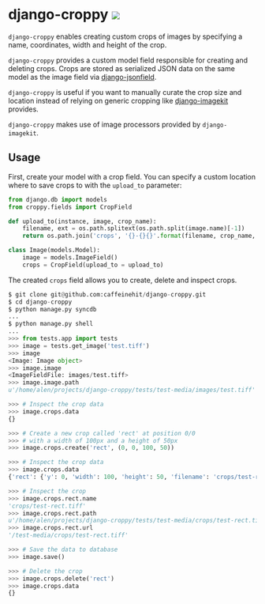 # django-croppy ![](https://api.travis-ci.org/caffeinehit/django-croppy.png)



`django-croppy` enables creating custom crops of images by
specifying a name, coordinates, width and height of the crop.

`django-croppy` provides a custom model field responsible for
creating and deleting crops. Crops are stored as serialized JSON data
on the same model as the image field via [django-jsonfield](http://pypi.python.org/pypi/django-jsonfield/).

`django-croppy` is useful if you want to manually curate the crop
size and location instead of relying on generic cropping like
[django-imagekit](http://pypi.python.org/pypi/django-imagekit/) provides.

`django-croppy` makes use of image processors provided by
`django-imagekit`.

## Usage

First, create your model with a crop field. You can specify a custom
location where to save crops to with the ``upload_to`` parameter:


```python
from django.db import models
from croppy.fields import CropField

def upload_to(instance, image, crop_name):
    filename, ext = os.path.splitext(os.path.split(image.name)[-1])
    return os.path.join('crops', '{}-{}{}'.format(filename, crop_name, ext))

class Image(models.Model):
    image = models.ImageField()
    crops = CropField(upload_to = upload_to)
```

The created `crops` field allows you to create, delete and inspect
crops.


```python
$ git clone git@github.com:caffeinehit/django-croppy.git
$ cd django-croppy
$ python manage.py syncdb
...
$ python manage.py shell
...
>>> from tests.app import tests
>>> image = tests.get_image('test.tiff')
>>> image
<Image: Image object>
>>> image.image
<ImageFieldFile: images/test.tiff>
>>> image.image.path
u'/home/alen/projects/django-croppy/tests/test-media/images/test.tiff'

>>> # Inspect the crop data
>>> image.crops.data
{}

>>> # Create a new crop called 'rect' at position 0/0
>>> # with a width of 100px and a height of 50px
>>> image.crops.create('rect', (0, 0, 100, 50))

>>> # Inspect the crop data
>>> image.crops.data
{'rect': {'y': 0, 'width': 100, 'height': 50, 'filename': 'crops/test-rect.tiff', 'x': 0}}

>>> # Inspect the crop
>>> image.crops.rect.name
'crops/test-rect.tiff'
>>> image.crops.rect.path
u'/home/alen/projects/django-croppy/tests/test-media/crops/test-rect.tiff'
>>> image.crops.rect.url
'/test-media/crops/test-rect.tiff'

>>> # Save the data to database 
>>> image.save()

>>> # Delete the crop
>>> image.crops.delete('rect')
>>> image.crops.data
{}
```

